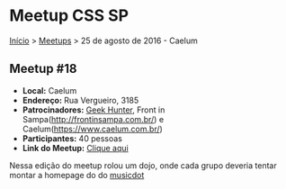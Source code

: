 Meetup CSS SP
======

[Início](../README.md) > [Meetups](../meetups.md) > 25 de agosto de 2016 - Caelum

## Meetup #18

* **Local:** Caelum
* **Endereço:** Rua Vergueiro, 3185
* **Patrocinadores:** [Geek Hunter](https://www.geekhunter.com.br/), Front in Sampa(http://frontinsampa.com.br/) e Caelum(https://www.caelum.com.br/)
* **Participantes:** 40 pessoas
* **Link do Meetup:** [Clique aqui](http://www.meetup.com/pt-BR/CSS-SP/events/233231383/)

Nessa edição do meetup rolou um dojo, onde cada grupo deveria tentar montar a homepage do do [musicdot](https://www.musicdot.com.br/)
